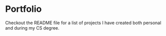 # Portfolio
Checkout the README file for a list of projects I have created both personal and during my CS degree.
